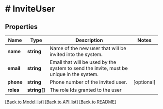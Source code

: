 # # InviteUser

## Properties

Name | Type | Description | Notes
------------ | ------------- | ------------- | -------------
**name** | **string** | Name of the new user that will be invited into the system. |
**email** | **string** | Email that will be used by the system to send the invite, must be unique in the system. |
**phone** | **string** | Phone number of the invited user. | [optional]
**roles** | **string[]** | The role Ids granted to the user |

[[Back to Model list]](../../README.md#models) [[Back to API list]](../../README.md#endpoints) [[Back to README]](../../README.md)
